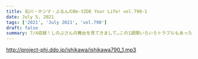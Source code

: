 ```yaml
---
title: 石川・ホンマ・ぶるんのBe-SIDE Your Life! vol.790-1
date: July 5, 2021
tags: ['2021', 'July 2021', 'vol.790']
draft: false
summary: 7/4収録！しのぶさんの舞台を見てきまして…この1週間いろいろトラブルもあった石川さん。
---
```


http://project-phi.ddo.jp/ishikawa/ishikawa790_1.mp3